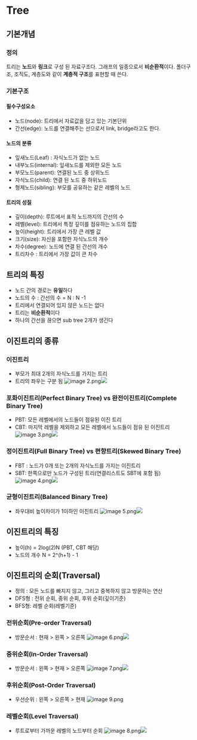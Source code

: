 # Tree
## 기본개념
### 정의
트리는 **노드**와 **링크**로 구성 된 자료구조다.
그래프의 일종으로서 **비순환적**이다.
폴더구조, 조직도, 계층도와 같이 **계층적 구조**를 표현할 때 쓴다.

### 기본구조
#### 필수구성요소
- 노드(node): 트리에서 자료값을 담고 있는 기본단위
- 간선(edge): 노드를 연결해주는 선으로서 link, bridge라고도 한다.

#### 노드의 분류
- 잎새노드(Leaf) : 자식노드가 없는 노드
- 내부노드(internal): 잎새노드를 제외한 모든 노드
- 부모노드(parent): 연결된 노드 중 상위노드
- 자식노드(child): 연결 된 노드 중 하위노드
- 형제노드(sibling): 부모를 공유하는 같은 레벨의 노드

#### 트리의 성질
- 깊이(depth): 루트에서 표적 노드까지의 간선의 수
- 레벨(level): 트리에서 특정 깊이를 점유하는 노드의 집합
- 높이(height): 트리에서 가장 큰 레벨 값
- 크기(size): 자신을 포함한 자식노드의 개수
- 차수(degree): 노드에 연결 된 간선의 개수
- 트리차수 : 트리에서 가장 값이 큰 차수

## 트리의 특징
- 노드 간의 경로는 **유일**하다
- 노드의 수 : 간선의 수 = N : N -1
- 트리에서 연결되어 있지 않은 노드는 없다
- 트리는 **비순환적**이다
- 하나의 간선을 끊으면 sub tree 2개가 생긴다

## 이진트리의 종류
### 이진트리
- 부모가 최대 2개의 자식노드를 가지는 트리
- 트리의 좌우는 구분 됨
  ![image 2.png](..%2F..%2F..%2F..%2FLibrary%2FGroup%20Containers%2F9K33E3U3T4.net.shinyfrog.bear%2FApplication%20Data%2FLocal%20Files%2FNote%20Images%2F7C23F9E2-925D-41DC-9D30-3CE9A774AE07%2Fimage%202.png)![](image%202.png)<!-- {"width":303} -->

### 포화이진트리(Perfect Binary Tree) vs 완전이진트리(Complete Binary Tree)
- PBT: 모든 레벨에서의 노드들이 점유된 이진 트리
- CBT: 마지막 레벨을 제외하고 모든 레벨에서 노드들이 점유 된 이진트리
  ![image 3.png](..%2F..%2F..%2F..%2FLibrary%2FGroup%20Containers%2F9K33E3U3T4.net.shinyfrog.bear%2FApplication%20Data%2FLocal%20Files%2FNote%20Images%2F4541BDE5-11A4-48CD-B484-AD4D30B1FFF2%2Fimage%203.png)![](image%203.png)<!-- {"width":465} -->

### 정이진트리(Full Binary Tree) vs 편향트리(Skewed Binary Tree)
- FBT : 노드가 0개 또는 2개의 자식노드를 가지는 이진트리
- SBT: 한쪽으로만 노드가 구성된 트리(연결리스트도 SBT에 포함 됨)
  ![image 4.png](..%2F..%2F..%2F..%2FLibrary%2FGroup%20Containers%2F9K33E3U3T4.net.shinyfrog.bear%2FApplication%20Data%2FLocal%20Files%2FNote%20Images%2FCBFCE76E-FC78-41BD-8E58-7A09B0CBAA55%2Fimage%204.png)![](image%204.png)<!-- {"width":465} -->

### 균형이진트리(Balanced Binary Tree)
- 좌우대비 높이차이가 1이하인 이진트리
  ![image 5.png](..%2F..%2F..%2F..%2FLibrary%2FGroup%20Containers%2F9K33E3U3T4.net.shinyfrog.bear%2FApplication%20Data%2FLocal%20Files%2FNote%20Images%2F316AD268-BC19-4787-9000-3470D107FA01%2Fimage%205.png)![](image%205.png)<!-- {"width":459} -->

## 이진트리의 특징
- 높이(h) = 2log(2)N (PBT, CBT 해당)
- 노드의 개수 N = 2^(h+1) - 1

## 이진트리의 순회(Traversal)
- 정의 : 모든 노드를 빠지지 않고, 그리고 중복하지 않고 방문하는 연산
- DFS형 : 전위 순회, 중위 순회, 후위 순회(깊이기준)
- BFS형: 레벨 순회(레벨기준)

### 전위순회(Pre-order Traversal)
- 방문순서 : 현재 > 왼쪽 > 오른쪽
  ![image 6.png](..%2F..%2F..%2F..%2FLibrary%2FGroup%20Containers%2F9K33E3U3T4.net.shinyfrog.bear%2FApplication%20Data%2FLocal%20Files%2FNote%20Images%2F420EBEEC-7B5A-414B-9436-6674BCF698E1%2Fimage%206.png)![](image%206.png)<!-- {"width":415} -->

### 중위순회(In-Order Traversal)
- 방문순서 : 왼쪽 > 현재 > 오른쪽
  ![image 7.png](..%2F..%2F..%2F..%2FLibrary%2FGroup%20Containers%2F9K33E3U3T4.net.shinyfrog.bear%2FApplication%20Data%2FLocal%20Files%2FNote%20Images%2F0CAE026E-8981-42C4-84DF-82522C12439C%2Fimage%207.png)![](image%207.png)<!-- {"width":419} -->

### 후위순회(Post-Order Traversal)
- 우선순위 : 왼쪽 > 오른쪽 > 현재
  ![image 9.png](..%2F..%2F..%2F..%2FLibrary%2FGroup%20Containers%2F9K33E3U3T4.net.shinyfrog.bear%2FApplication%20Data%2FLocal%20Files%2FNote%20Images%2FB6A0C6BF-E32B-400C-B32F-415DF831BF39%2Fimage%209.png)

### 레벨순회(Level Traversal)
- 루트로부터 가까운 레벨의 노드부터 순회
  ![image 8.png](..%2F..%2F..%2F..%2FLibrary%2FGroup%20Containers%2F9K33E3U3T4.net.shinyfrog.bear%2FApplication%20Data%2FLocal%20Files%2FNote%20Images%2FBC8D435D-733E-4250-BA08-7F03C09C09BD%2Fimage%208.png)![](image%208.png)<!-- {"width":329} -->





